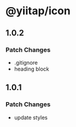# @yiitap/icon

## 1.0.2

### Patch Changes

- .gitignore
- heading block

## 1.0.1

### Patch Changes

- update styles
